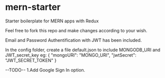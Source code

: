 # mern-starter
Starter boilerplate for MERN apps with Redux

Feel free to fork this repo and make changes according to your wish.

Email and Password Authentification with JWT has been included.

In the config folder, create a file default.json to include MONGODB_URI and JWT_secret_key
eg:
{
  "mongoURI": "MONGO_URI",
  "jwtSecret": "JWT_SECRET_TOKEN"
}


--TODO--
1.Add Google Sign In option.

